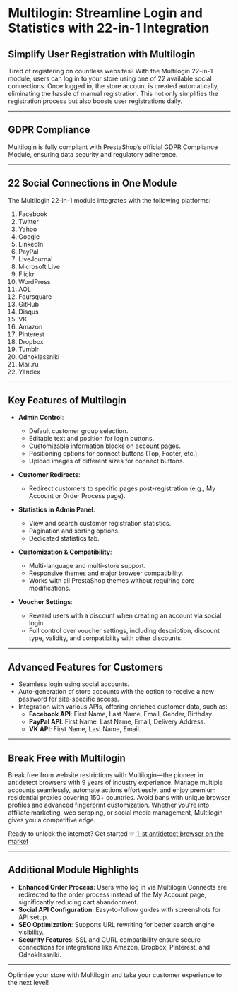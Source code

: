 # Multilogin: Streamline Login and Statistics with 22-in-1 Integration

## Simplify User Registration with Multilogin

Tired of registering on countless websites? With the Multilogin 22-in-1 module, users can log in to your store using one of 22 available social connections. Once logged in, the store account is created automatically, eliminating the hassle of manual registration. This not only simplifies the registration process but also boosts user registrations daily.

---

## GDPR Compliance

Multilogin is fully compliant with PrestaShop’s official GDPR Compliance Module, ensuring data security and regulatory adherence.

---

## 22 Social Connections in One Module

The Multilogin 22-in-1 module integrates with the following platforms:

1. Facebook  
2. Twitter  
3. Yahoo  
4. Google  
5. LinkedIn  
6. PayPal  
7. LiveJournal  
8. Microsoft Live  
9. Flickr  
10. WordPress  
11. AOL  
12. Foursquare  
13. GitHub  
14. Disqus  
15. VK  
16. Amazon  
17. Pinterest  
18. Dropbox  
19. Tumblr  
20. Odnoklassniki  
21. Mail.ru  
22. Yandex  

---

## Key Features of Multilogin

- **Admin Control**:
  - Default customer group selection.
  - Editable text and position for login buttons.
  - Customizable information blocks on account pages.
  - Positioning options for connect buttons (Top, Footer, etc.).
  - Upload images of different sizes for connect buttons.

- **Customer Redirects**:
  - Redirect customers to specific pages post-registration (e.g., My Account or Order Process page).

- **Statistics in Admin Panel**:
  - View and search customer registration statistics.
  - Pagination and sorting options.
  - Dedicated statistics tab.

- **Customization & Compatibility**:
  - Multi-language and multi-store support.
  - Responsive themes and major browser compatibility.
  - Works with all PrestaShop themes without requiring core modifications.

- **Voucher Settings**:
  - Reward users with a discount when creating an account via social login.
  - Full control over voucher settings, including description, discount type, validity, and compatibility with other discounts.

---

## Advanced Features for Customers

- Seamless login using social accounts.
- Auto-generation of store accounts with the option to receive a new password for site-specific access.
- Integration with various APIs, offering enriched customer data, such as:
  - **Facebook API**: First Name, Last Name, Email, Gender, Birthday.  
  - **PayPal API**: First Name, Last Name, Email, Delivery Address.  
  - **VK API**: First Name, Last Name, Email.  

---

## Break Free with Multilogin

Break free from website restrictions with Multilogin—the pioneer in antidetect browsers with 9 years of industry experience. Manage multiple accounts seamlessly, automate actions effortlessly, and enjoy premium residential proxies covering 150+ countries. Avoid bans with unique browser profiles and advanced fingerprint customization. Whether you're into affiliate marketing, web scraping, or social media management, Multilogin gives you a competitive edge.

Ready to unlock the internet? Get started ☞ [1-st antidetect browser on the market](https://bit.ly/multIlogin)

---

## Additional Module Highlights

- **Enhanced Order Process**: Users who log in via Multilogin Connects are redirected to the order process instead of the My Account page, significantly reducing cart abandonment.
- **Social API Configuration**: Easy-to-follow guides with screenshots for API setup.
- **SEO Optimization**: Supports URL rewriting for better search engine visibility.
- **Security Features**: SSL and CURL compatibility ensure secure connections for integrations like Amazon, Dropbox, Pinterest, and Odnoklassniki.

---

Optimize your store with Multilogin and take your customer experience to the next level!
